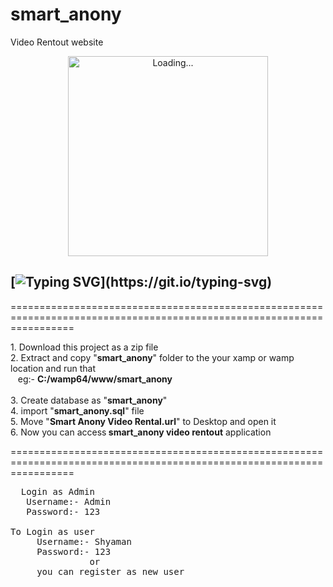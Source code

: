 # smart_anony
Video Rentout website
<p align="center">
<img src="./Android/database/K.Prabhasha.gif" alt="Loading..." width="320"/>
</p>

## [![Typing SVG](https://readme-typing-svg.herokuapp.com?font=Rockstar-ExtraBold&color=F33A6A&lines=Welcome+To+Smart+Anony+Project;Follow+instructions+Please...;ℂ𝕣𝕖𝕒𝕥𝕖𝕕+𝕓𝕪:+Suresh+Shyaman;)](https://git.io/typing-svg)
<p>
=======================================================================================================================
   </p>
1. Download this project as a zip file<br>
2. Extract and copy "<b>smart_anony</b>" folder to the your xamp or wamp location and run that<br>
 &nbsp;&nbsp;&nbsp;eg:- <b>C:/wamp64/www/smart_anony</b><br><br>
3. Create database as "<b>smart_anony</b>"<br>
4. import "<b>smart_anony.sql</b>" file<br>
5. Move "<b>Smart Anony Video Rental.url</b>" to Desktop and open it<br>
6. Now you can access<b> smart_anony video rentout</b> application<br>

=======================================================================================================================
<pre>  Login as Admin
   Username:- Admin
   Password:- 123

To Login as user
     Username:- Shyaman
     Password:- 123
               or
     you can register as new user
</pre>
